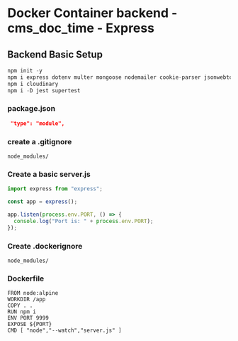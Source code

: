 # Docker Container backend - cms_doc_time - Express

## Backend Basic Setup

```javascript
npm init -y
npm i express dotenv multer mongoose nodemailer cookie-parser jsonwebtoken
npm i cloudinary
npm i -D jest supertest

```

### package.json

```json
 "type": "module",
```

### create a .gitignore

```
node_modules/
```

### Create a basic server.js

```javascript
import express from "express";

const app = express();

app.listen(process.env.PORT, () => {
  console.log("Port is: " + process.env.PORT);
});
```


### Create .dockerignore

```
node_modules/
```
### Dockerfile

```docker
FROM node:alpine   
WORKDIR /app
COPY . .
RUN npm i
ENV PORT 9999
EXPOSE ${PORT}
CMD [ "node","--watch","server.js" ]
```



